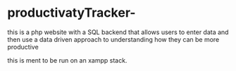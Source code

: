 # productivatyTracker-
this is a php website with a SQL backend that allows users to enter data and then use a data driven approach to understanding how they can be more productive 

this is ment to be run on an xampp stack. 
